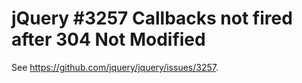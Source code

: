 # jQuery #3257 Callbacks not fired after 304 Not Modified

See https://github.com/jquery/jquery/issues/3257.
